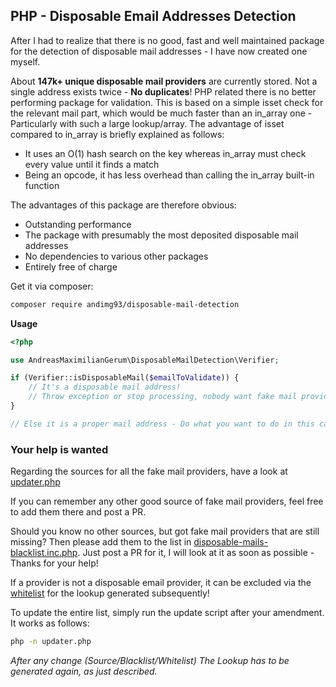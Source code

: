 ##  PHP - Disposable Email Addresses Detection

After I had to realize that there is no good, fast and well maintained package for the detection of disposable mail addresses - I have now created one myself. 

About **147k+ unique disposable mail providers** are currently stored. Not a single address exists twice - **No duplicates**!
PHP related there is no better performing package for validation. This is based on a simple isset check for the relevant mail part, which would be much faster than an in_array one - Particularly with such a large lookup/array.
The advantage of isset compared to in_array is briefly explained as follows:
- It uses an O(1) hash search on the key whereas in_array must check every value until it finds a match
- Being an opcode, it has less overhead than calling the in_array built-in function

The advantages of this package are therefore obvious:
- Outstanding performance
- The package with presumably the most deposited disposable mail addresses
- No dependencies to various other packages
- Entirely free of charge

Get it via composer:
```bash
composer require andimg93/disposable-mail-detection
```

**Usage**
```php
<?php

use AndreasMaximilianGerum\DisposableMailDetection\Verifier;

if (Verifier::isDisposableMail($emailToValidate)) {
    // It's a disposable mail address!
    // Throw exception or stop processing, nobody want fake mail providers.
}

// Else it is a proper mail address - Do what you want to do in this case.
```

### Your help is wanted
Regarding the sources for all the fake mail providers, have a look at [updater.php](https://github.com/andimg93/DisposableMailDetection/blob/main/updater.php#L9 "updater.php")

If you can remember any other good source of fake mail providers, feel free to add them there and post a PR.

Should you know no other sources, but got fake mail providers that are still missing? Then please add them to the list in [disposable-mails-blacklist.inc.php](https://github.com/andimg93/DisposableMailDetection/blob/main/disposable-mails-blacklist.inc.php "disposable-mails-blacklist.inc.php"). Just post a PR for it, I will look at it as soon as possible - Thanks for your help!

If a provider is not a disposable email provider, it can be excluded via the [whitelist](https://github.com/andimg93/DisposableMailDetection/blob/main/disposable-mails-whitelist.inc.php "whitelist") for the lookup generated subsequently!

To update the entire list, simply run the update script after your amendment.
It works as follows:
```bash
php -n updater.php
```
*After any change (Source/Blacklist/Whitelist) The Lookup has to be generated again, as just described.*
